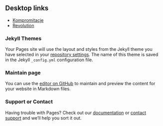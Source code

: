 ## Desktop links

- [Kompromitacje](https://https://kompromitacje.blogspot.com/)
- [Revolution](https://gamithra.com/)




### Jekyll Themes

Your Pages site will use the layout and styles from the Jekyll theme you have selected in your [repository settings](https://github.com/bogas/bogas/settings). The name of this theme is saved in the Jekyll `_config.yml` configuration file.

### Maintain page
You can use the [editor on GitHub](https://github.com/bogas/bogas/edit/master/README.md) to maintain and preview the content for your website in Markdown files.

### Support or Contact

Having trouble with Pages? Check out our [documentation](https://help.github.com/categories/github-pages-basics/) or [contact support](https://github.com/contact) and we’ll help you sort it out.
